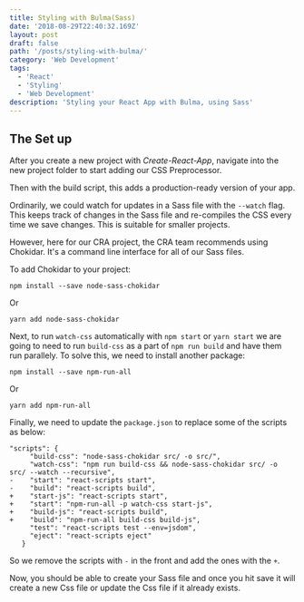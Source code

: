 ```yaml
---
title: Styling with Bulma(Sass)
date: '2018-08-29T22:40:32.169Z'
layout: post
draft: false
path: '/posts/styling-with-bulma/'
category: 'Web Development'
tags:
  - 'React'
  - 'Styling'
  - 'Web Development'
description: 'Styling your React App with Bulma, using Sass'
---
```


## The Set up

After you create a new project with _Create-React-App_, navigate into the new project folder to start adding our CSS Preprocessor.

Then with the build script, this adds a production-ready version of your app.

Ordinarily, we could watch for updates in a Sass file with the `--watch` flag. This keeps track of changes in the Sass file and re-compiles the CSS every time we save changes. This is suitable for smaller projects.

However, here for our CRA project, the CRA team recommends using Chokidar. It's a command line interface for all of our Sass files.

To add Chokidar to your project:

```
npm install --save node-sass-chokidar
```

Or

```
yarn add node-sass-chokidar
```

Next, to run `watch-css` automatically with `npm start` or `yarn start` we are going to need to run `build-css` as a part of `npm run build` and have them run parallely.
To solve this, we need to install another package:

```
npm install --save npm-run-all
```

Or

```
yarn add npm-run-all
```

Finally, we need to update the `package.json` to replace some of the scripts as below:

```
"scripts": {
     "build-css": "node-sass-chokidar src/ -o src/",
     "watch-css": "npm run build-css && node-sass-chokidar src/ -o src/ --watch --recursive",
-    "start": "react-scripts start",
-    "build": "react-scripts build",
+    "start-js": "react-scripts start",
+    "start": "npm-run-all -p watch-css start-js",
+    "build-js": "react-scripts build",
+    "build": "npm-run-all build-css build-js",
     "test": "react-scripts test --env=jsdom",
     "eject": "react-scripts eject"
   }
```

So we remove the scripts with `-` in the front and add the ones with the `+`.

Now, you should be able to create your Sass file and once you hit save it will create a new Css file or update the Css file if it already exists.
